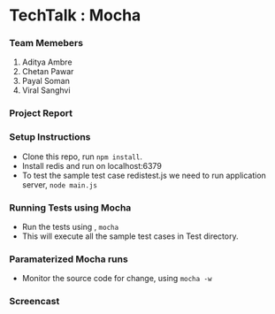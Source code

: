 TechTalk : Mocha
=========================

### Team Memebers
1. Aditya Ambre
2. Chetan Pawar
3. Payal Soman
4. Viral Sanghvi


### Project Report


### Setup Instructions

* Clone this repo, run `npm install`.
* Install redis and run on localhost:6379
* To test the sample test case redistest.js we need to run application server, `node main.js`

### Running Tests using Mocha

* Run the tests using , `mocha`
* This will execute all the sample test cases in Test directory.

### Paramaterized Mocha runs

* Monitor the source code for change, using `mocha -w`

### Screencast


